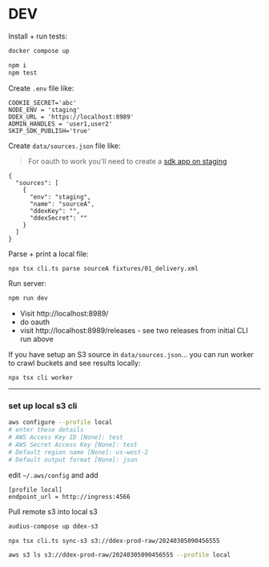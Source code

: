 # DEV

Install + run tests:

```bash
docker compose up

npm i
npm test
```

Create `.env` file like:

```
COOKIE_SECRET='abc'
NODE_ENV = 'staging'
DDEX_URL = 'https://localhost:8989'
ADMIN_HANDLES = 'user1,user2'
SKIP_SDK_PUBLISH='true'
```

Create `data/sources.json` file like:

> For oauth to work you'll need to create a [sdk app on staging](https://staging.audius.co/settings)

```
{
  "sources": [
    {
      "env": "staging",
      "name": "sourceA",
      "ddexKey": "",
      "ddexSecret": ""
    }
  ]
}
```

Parse + print a local file:

```bash
npx tsx cli.ts parse sourceA fixtures/01_delivery.xml
```

Run server:

```bash
npm run dev
```

- Visit http://localhost:8989/
- do oauth
- visit http://localhost:8989/releases - see two releases from initial CLI run above

If you have setup an S3 source in `data/sources.json`... you can run worker to crawl buckets and see results locally:

```bash
npx tsx cli worker
```

---

### set up local s3 cli

```bash
aws configure --profile local
# enter these details
# AWS Access Key ID [None]: test
# AWS Secret Access Key [None]: test
# Default region name [None]: us-west-2
# Default output format [None]: json
```

edit `~/.aws/config` and add

```
[profile local]
endpoint_url = http://ingress:4566
```

Pull remote s3 into local s3

```bash
audius-compose up ddex-s3

npx tsx cli.ts sync-s3 s3://ddex-prod-raw/20240305090456555

aws s3 ls s3://ddex-prod-raw/20240305090456555 --profile local
```
